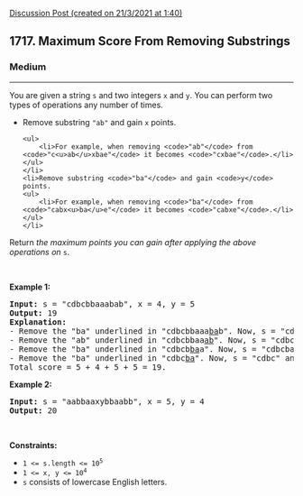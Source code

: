 [Discussion Post (created on 21/3/2021 at 1:40)](https://leetcode.com/problems/maximum-score-from-removing-substrings/submissions/)  
<h2>1717. Maximum Score From Removing Substrings</h2><h3>Medium</h3><hr><div><p>You are given a string <code>s</code> and two integers <code>x</code> and <code>y</code>. You can perform two types of operations any number of times.</p>

<ul>
	<li>Remove substring <code>"ab"</code> and gain <code>x</code> points.

	<ul>
		<li>For example, when removing <code>"ab"</code> from <code>"c<u>ab</u>xbae"</code> it becomes <code>"cxbae"</code>.</li>
	</ul>
	</li>
	<li>Remove substring <code>"ba"</code> and gain <code>y</code> points.
	<ul>
		<li>For example, when removing <code>"ba"</code> from <code>"cabx<u>ba</u>e"</code> it becomes <code>"cabxe"</code>.</li>
	</ul>
	</li>
</ul>

<p>Return <em>the maximum points you can gain after applying the above operations on</em> <code>s</code>.</p>

<p>&nbsp;</p>
<p><strong>Example 1:</strong></p>

<pre><strong>Input:</strong> s = "cdbcbbaaabab", x = 4, y = 5
<strong>Output:</strong> 19
<strong>Explanation:</strong>
- Remove the "ba" underlined in "cdbcbbaaa<u>ba</u>b". Now, s = "cdbcbbaaab" and 5 points are added to the score.
- Remove the "ab" underlined in "cdbcbbaa<u>ab</u>". Now, s = "cdbcbbaa" and 4 points are added to the score.
- Remove the "ba" underlined in "cdbcb<u>ba</u>a". Now, s = "cdbcba" and 5 points are added to the score.
- Remove the "ba" underlined in "cdbc<u>ba</u>". Now, s = "cdbc" and 5 points are added to the score.
Total score = 5 + 4 + 5 + 5 = 19.</pre>

<p><strong>Example 2:</strong></p>

<pre><strong>Input:</strong> s = "aabbaaxybbaabb", x = 5, y = 4
<strong>Output:</strong> 20
</pre>

<p>&nbsp;</p>
<p><strong>Constraints:</strong></p>

<ul>
	<li><code>1 &lt;= s.length &lt;= 10<sup>5</sup></code></li>
	<li><code>1 &lt;= x, y &lt;= 10<sup>4</sup></code></li>
	<li><code>s</code> consists of lowercase English letters.</li>
</ul>
</div>